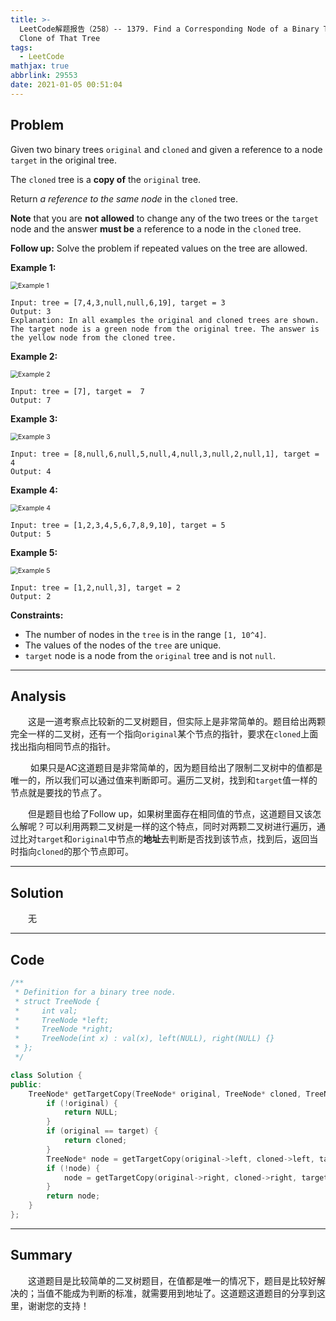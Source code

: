 ```yaml
---
title: >-
  LeetCode解题报告（258）-- 1379. Find a Corresponding Node of a Binary Tree in a
  Clone of That Tree
tags:
  - LeetCode
mathjax: true
abbrlink: 29553
date: 2021-01-05 00:51:04
---
```


## Problem

Given two binary trees `original` and `cloned` and given a reference to a node `target` in the original tree.

The `cloned` tree is a **copy of** the `original` tree.

Return *a reference to the same node* in the `cloned` tree.

**Note** that you are **not allowed** to change any of the two trees or the `target` node and the answer **must be** a reference to a node in the `cloned` tree.

**Follow up:** Solve the problem if repeated values on the tree are allowed.

<!-- more -->

**Example 1:**

<img src="https://assets.leetcode.com/uploads/2020/02/21/e1.png" alt="Example 1" style="zoom:75%;" />

```
Input: tree = [7,4,3,null,null,6,19], target = 3
Output: 3
Explanation: In all examples the original and cloned trees are shown. The target node is a green node from the original tree. The answer is the yellow node from the cloned tree.
```

**Example 2:**

<img src="https://assets.leetcode.com/uploads/2020/02/21/e2.png" alt="Example 2" style="zoom:75%;" />

```
Input: tree = [7], target =  7
Output: 7
```

**Example 3:**

<img src="https://assets.leetcode.com/uploads/2020/02/21/e3.png" alt="Example 3" style="zoom:75%;" />

```
Input: tree = [8,null,6,null,5,null,4,null,3,null,2,null,1], target = 4
Output: 4
```

**Example 4:**

<img src="https://assets.leetcode.com/uploads/2020/02/21/e4.png" alt="Example 4" style="zoom:75%;" />

```
Input: tree = [1,2,3,4,5,6,7,8,9,10], target = 5
Output: 5
```

**Example 5:**

<img src="https://assets.leetcode.com/uploads/2020/02/21/e5.png" alt="Example 5" style="zoom:75%;" />

```
Input: tree = [1,2,null,3], target = 2
Output: 2
```

**Constraints:**

- The number of nodes in the `tree` is in the range `[1, 10^4]`.
- The values of the nodes of the `tree` are unique.
- `target` node is a node from the `original` tree and is not `null`.

------

## Analysis

&emsp;&emsp;这是一道考察点比较新的二叉树题目，但实际上是非常简单的。题目给出两颗完全一样的二叉树，还有一个指向`original`某个节点的指针，要求在`cloned`上面找出指向相同节点的指针。

&emsp;&emsp; 如果只是AC这道题目是非常简单的，因为题目给出了限制二叉树中的值都是唯一的，所以我们可以通过值来判断即可。遍历二叉树，找到和`target`值一样的节点就是要找的节点了。

&emsp;&emsp;但是题目也给了Follow up，如果树里面存在相同值的节点，这道题目又该怎么解呢？可以利用两颗二叉树是一样的这个特点，同时对两颗二叉树进行遍历，通过比对`target`和`original`中节点的**地址**去判断是否找到该节点，找到后，返回当时指向`cloned`的那个节点即可。

------

## Solution

&emsp;&emsp;无

------

## Code

```c++
/**
 * Definition for a binary tree node.
 * struct TreeNode {
 *     int val;
 *     TreeNode *left;
 *     TreeNode *right;
 *     TreeNode(int x) : val(x), left(NULL), right(NULL) {}
 * };
 */

class Solution {
public:
    TreeNode* getTargetCopy(TreeNode* original, TreeNode* cloned, TreeNode* target) {
        if (!original) {
            return NULL;
        }
        if (original == target) {
            return cloned;
        }
        TreeNode* node = getTargetCopy(original->left, cloned->left, target);
        if (!node) {
            node = getTargetCopy(original->right, cloned->right, target);
        }
        return node;
    }
};
```

------

## Summary

&emsp;&emsp;这道题目是比较简单的二叉树题目，在值都是唯一的情况下，题目是比较好解决的；当值不能成为判断的标准，就需要用到地址了。这道题这道题目的分享到这里，谢谢您的支持！
